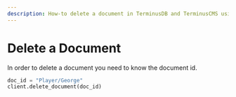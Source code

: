 ```yaml
---
description: How-to delete a document in TerminusDB and TerminusCMS using the Python Client
---
```


# Delete a Document

In order to delete a document you need to know the document id.

```python
doc_id = "Player/George"
client.delete_document(doc_id)
```
